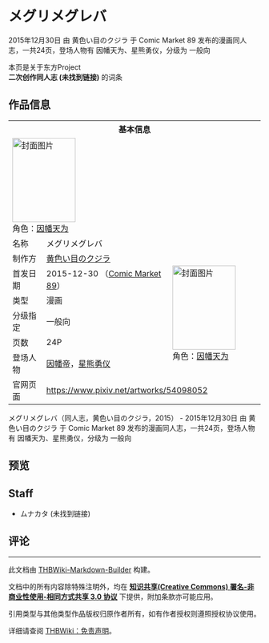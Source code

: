 # メグリメグレバ

<!-- source html: G:\repos\THBWiki-Markdown-Builder\THBWikiMarkdown\Temp\main\8\88\ns0%3A%E3%83%A1%E3%82%B0%E3%83%AA%E3%83%A1%E3%82%B0%E3%83%AC%E3%83%90.html -->

2015年12月30日 由 黄色い目のクジラ 于 Comic Market 89 发布的漫画同人志，一共24页，登场人物有 因幡天为、星熊勇仪，分级为 一般向

本页是关于东方Project  
 **二次创作同人志 (未找到链接)** 的词条

## 作品信息

<table><tbody><tr><th colspan="3">基本信息</th></tr><tr><td class="cover-artwork-mobile" colspan="2"><a href="./文件-メグリメグレバ封面.jpg.md" class="image" title="封面图片"><img alt="封面图片" src="https://upload.thwiki.cc/thumb/3/3a/%E3%83%A1%E3%82%B0%E3%83%AA%E3%83%A1%E3%82%B0%E3%83%AC%E3%83%90%E5%B0%81%E9%9D%A2.jpg/126px-%E3%83%A1%E3%82%B0%E3%83%AA%E3%83%A1%E3%82%B0%E3%83%AC%E3%83%90%E5%B0%81%E9%9D%A2.jpg" decoding="async" loading="lazy" width="126" height="168" srcset="https://upload.thwiki.cc/thumb/3/3a/%E3%83%A1%E3%82%B0%E3%83%AA%E3%83%A1%E3%82%B0%E3%83%AC%E3%83%90%E5%B0%81%E9%9D%A2.jpg/189px-%E3%83%A1%E3%82%B0%E3%83%AA%E3%83%A1%E3%82%B0%E3%83%AC%E3%83%90%E5%B0%81%E9%9D%A2.jpg 1.5x, https://upload.thwiki.cc/thumb/3/3a/%E3%83%A1%E3%82%B0%E3%83%AA%E3%83%A1%E3%82%B0%E3%83%AC%E3%83%90%E5%B0%81%E9%9D%A2.jpg/252px-%E3%83%A1%E3%82%B0%E3%83%AA%E3%83%A1%E3%82%B0%E3%83%AC%E3%83%90%E5%B0%81%E9%9D%A2.jpg 2x" data-file-width="800" data-file-height="1067"></a><div class="cover-char">角色：<a href="./因幡帝.md" title="因幡帝">因幡天为</a></div></td>
</tr><tr><td class="label">名称</td><td colspan="2"> メグリメグレバ </td></tr><tr><td class="label">制作方</td><td><a href="./黄色い目のクジラ.md" title="黄色い目のクジラ">黄色い目のクジラ</a></td><td class="cover-artwork" rowspan="6" style="min-width:168px;"><a href="./文件-メグリメグレバ封面.jpg.md" class="image" title="封面图片"><img alt="封面图片" src="https://upload.thwiki.cc/thumb/3/3a/%E3%83%A1%E3%82%B0%E3%83%AA%E3%83%A1%E3%82%B0%E3%83%AC%E3%83%90%E5%B0%81%E9%9D%A2.jpg/126px-%E3%83%A1%E3%82%B0%E3%83%AA%E3%83%A1%E3%82%B0%E3%83%AC%E3%83%90%E5%B0%81%E9%9D%A2.jpg" decoding="async" loading="lazy" width="126" height="168" srcset="https://upload.thwiki.cc/thumb/3/3a/%E3%83%A1%E3%82%B0%E3%83%AA%E3%83%A1%E3%82%B0%E3%83%AC%E3%83%90%E5%B0%81%E9%9D%A2.jpg/189px-%E3%83%A1%E3%82%B0%E3%83%AA%E3%83%A1%E3%82%B0%E3%83%AC%E3%83%90%E5%B0%81%E9%9D%A2.jpg 1.5x, https://upload.thwiki.cc/thumb/3/3a/%E3%83%A1%E3%82%B0%E3%83%AA%E3%83%A1%E3%82%B0%E3%83%AC%E3%83%90%E5%B0%81%E9%9D%A2.jpg/252px-%E3%83%A1%E3%82%B0%E3%83%AA%E3%83%A1%E3%82%B0%E3%83%AC%E3%83%90%E5%B0%81%E9%9D%A2.jpg 2x" data-file-width="800" data-file-height="1067"></a><div class="cover-char">角色：<a href="./因幡帝.md" title="因幡帝">因幡天为</a></div></td>
</tr><tr><td class="label">首发日期</td><td>2015-12-30&#160;（<a href="/展会作品列表?e=Comic+Market%2389">Comic Market 89</a>）</td></tr><tr><td class="label">类型</td><td>漫画</td></tr><tr><td class="label">分级指定</td><td>一般向</td></tr><tr><td class="label">页数</td><td>24P</td></tr><tr><td class="label">登场人物</td><td><a href="./因幡帝.md" title="因幡帝">因幡帝</a>，<a href="./星熊勇仪.md" title="星熊勇仪">星熊勇仪</a></td></tr>
<tr><td class="label">官网页面</td><td colspan="2"><a rel="nofollow" class="external free" href="https://www.pixiv.net/artworks/54098052">https://www.pixiv.net/artworks/54098052</a></td></tr></tbody></table>

メグリメグレバ（同人志，黄色い目のクジラ，2015） - 2015年12月30日 由 黄色い目のクジラ 于 Comic Market 89 发布的漫画同人志，一共24页，登场人物有 因幡天为、星熊勇仪，分级为 一般向

## 预览

## Staff
- ムナカタ (未找到链接)


## 评论




---

此文档由 [THBWiki-Markdown-Builder](https://github.com/Delsin-Yu/THBWiki-Markdown-Builder) 构建。

文档中的所有内容除特殊注明外，均在 [**知识共享(Creative Commons) 署名-非商业性使用-相同方式共享 3.0 协议**](https://creativecommons.org/licenses/by-sa/3.0/deed.zh-hans) 下提供，附加条款亦可能应用。

引用类型与其他类型作品版权归原作者所有，如有作者授权则遵照授权协议使用。

详细请查阅 [THBWiki：免责声明](https://thbwiki.cc/THBWiki:%E5%85%8D%E8%B4%A3%E5%A3%B0%E6%98%8E)。

